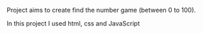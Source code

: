 Project aims to create find the number game (between 0 to 100).

In this project
    I used html, css and JavaScript